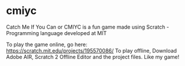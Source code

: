 # cmiyc
Catch Me If You Can or CMIYC is a fun game made using Scratch - Programming language developed at MIT

To play the game online, go here: https://scratch.mit.edu/projects/195570086/
To play offline, Download Adobe AIR, Scratch 2 Offline Editor and the project files.
Like my game!
